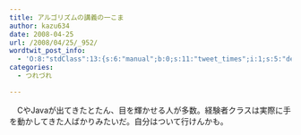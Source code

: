 ```yaml
---
title: アルゴリズムの講義の一こま
author: kazu634
date: 2008-04-25
url: /2008/04/25/_952/
wordtwit_post_info:
  - 'O:8:"stdClass":13:{s:6:"manual";b:0;s:11:"tweet_times";i:1;s:5:"delay";i:0;s:7:"enabled";i:1;s:10:"separation";s:2:"60";s:7:"version";s:3:"3.7";s:14:"tweet_template";b:0;s:6:"status";i:2;s:6:"result";a:0:{}s:13:"tweet_counter";i:2;s:13:"tweet_log_ids";a:1:{i:0;i:3929;}s:9:"hash_tags";a:0:{}s:8:"accounts";a:1:{i:0;s:7:"kazu634";}}'
categories:
  - つれづれ

---
```

<div class="section">
<p>
    　CやJavaが出てきたとたん、目を輝かせる人が多数。経験者クラスは実際に手を動かしてきた人ばかりみたいだ。自分はついて行けんかも。
</p>
</div>